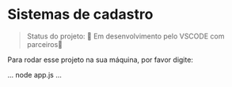 # Sistemas de cadastro

> Status do projeto: :construction: Em desenvolvimento pelo VSCODE com parceiros:construction:

Para rodar esse projeto na sua máquina, por favor digite:
 
 ...
 node app.js
 ...

